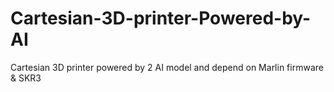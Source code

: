 # Cartesian-3D-printer-Powered-by-AI
Cartesian 3D printer powered by 2 AI model and depend on Marlin firmware &amp; SKR3  
